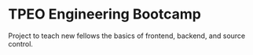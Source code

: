 # TPEO Engineering Bootcamp 
Project to teach new fellows the basics of frontend, backend, and source control.
